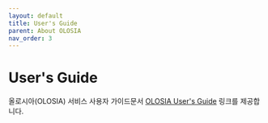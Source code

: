 ```yaml
---
layout: default
title: User's Guide
parent: About OLOSIA
nav_order: 3
---
```


# User's Guide

올로시아(OLOSIA) 서비스 사용자 가이드문서 [OLOSIA User's Guide](https://olosia.github.io/) 링크를 제공합니다.
